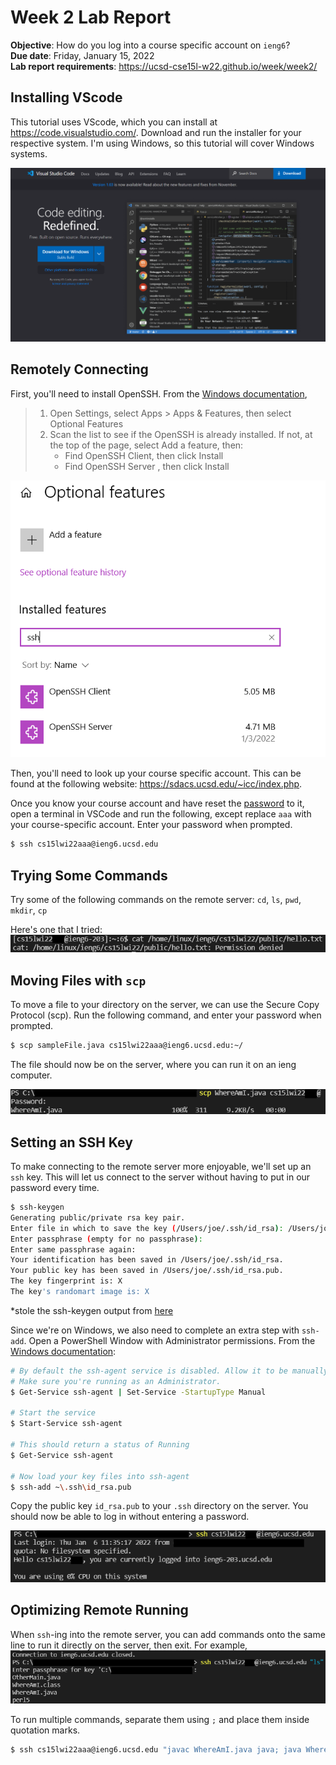 # Week 2 Lab Report
**Objective**: How do you log into a course specific account on `ieng6`?  
**Due date**: Friday, January 15, 2022  
**Lab report requirements**: https://ucsd-cse15l-w22.github.io/week/week2/  

## Installing VScode
This tutorial uses VScode, which you can install at https://code.visualstudio.com/. Download and run the installer for your respective system. I'm using Windows, so this tutorial will cover Windows systems.    

![VSCode download page](images/VSCode.PNG)


## Remotely Connecting
First, you'll need to install OpenSSH. From the [Windows documentation](https://docs.microsoft.com/en-us/windows-server/administration/openssh/openssh_install_firstuse),  
> 1. Open Settings, select Apps > Apps & Features, then select Optional Features
> 2. Scan the list to see if the OpenSSH is already installed. If not, at the top of the page, select Add a feature, then:  
>     - Find OpenSSH Client, then click Install
>     - Find OpenSSH Server , then click Install

![Open SSH in Apps & Features of Windows](images/OpenSSH.PNG)


Then, you'll need to look up your course specific account. This can be found at the following website: https://sdacs.ucsd.edu/~icc/index.php.  

Once you know your course account and have reset the [password](https://password.ucsd.edu) to it, open a terminal in VSCode and run the following, except replace `aaa` with your course-specific account. Enter your password when prompted.
```bash
$ ssh cs15lwi22aaa@ieng6.ucsd.edu
```

## Trying Some Commands
Try some of the following commands on the remote server: `cd`, `ls`, `pwd`, `mkdir`, `cp`  

Here's one that I tried:  
![Trying to read a file](images/RunSomeCommands.PNG)


## Moving Files with `scp`
To move a file to your directory on the server, we can use the Secure Copy Protocol (scp). Run the following command, and enter your password when prompted.

```bash
$ scp sampleFile.java cs15lwi22aaa@ieng6.ucsd.edu:~/
```

The file should now be on the server, where you can run it on an ieng computer.  

![Example of using SCP](images/SCP.PNG)


## Setting an SSH Key
To make connecting to the remote server more enjoyable, we'll set up an `ssh` key. This will let us connect to the server without having to put in our password every time.

```bash
$ ssh-keygen
Generating public/private rsa key pair.
Enter file in which to save the key (/Users/joe/.ssh/id_rsa): /Users/joe/.ssh/id_rsa
Enter passphrase (empty for no passphrase): 
Enter same passphrase again: 
Your identification has been saved in /Users/joe/.ssh/id_rsa.
Your public key has been saved in /Users/joe/.ssh/id_rsa.pub.
The key fingerprint is: X
The key's randomart image is: X
```
*stole the ssh-keygen output from [here](https://ucsd-cse15l-w22.github.io/week/week1/)

Since we're on Windows, we also need to complete an extra step with `ssh-add`. Open a PowerShell Window with Administrator permissions. From the [Windows documentation](https://docs.microsoft.com/en-us/windows-server/administration/openssh/openssh_keymanagement#user-key-generation):  
```bash
# By default the ssh-agent service is disabled. Allow it to be manually started for the next step to work.
# Make sure you're running as an Administrator.
$ Get-Service ssh-agent | Set-Service -StartupType Manual

# Start the service
$ Start-Service ssh-agent

# This should return a status of Running
$ Get-Service ssh-agent

# Now load your key files into ssh-agent
$ ssh-add ~\.ssh\id_rsa.pub
```

Copy the public key `id_rsa.pub` to your `.ssh` directory on the server. You should now be able to log in without entering a password.

![SSH login example without a password](images/SSHKey.PNG)


## Optimizing Remote Running
When `ssh`-ing into the remote server, you can add commands onto the same line to run it directly on the server, then exit. For example,  
![Optimizing remote running login example](images/OptimizingRemote.PNG)

To run multiple commands, separate them using `;` and place them inside quotation marks.  
```bash
$ ssh cs15lwi22aaa@ieng6.ucsd.edu "javac WhereAmI.java java; java WhereAmI"
```
